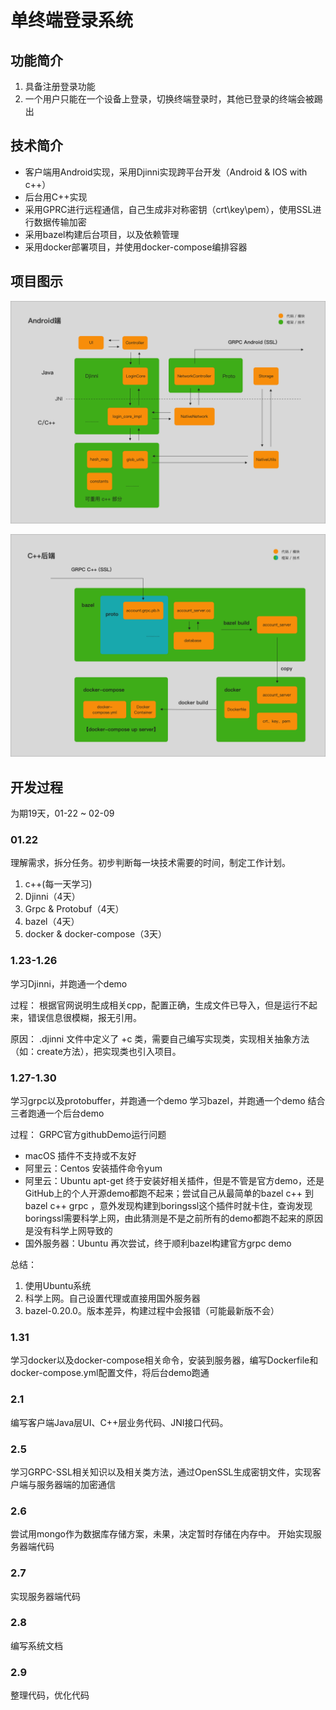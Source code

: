 # 单终端登录系统

## 功能简介

1. 具备注册登录功能
2. 一个⽤户只能在一个设备上登录，切换终端登录时，其他已登录的终端会被踢出

## 技术简介

- 客户端用Android实现，采用Djinni实现跨平台开发（Android & IOS with c++）
- 后台用C++实现
- 采用GPRC进行远程通信，自己生成非对称密钥（crt\key\pem），使用SSL进行数据传输加密
- 采用bazel构建后台项目，以及依赖管理
- 采用docker部署项目，并使用docker-compose编排容器

## 项目图示

![](images/login-android.png)

![](images/login-back.png)

## 开发过程

为期19天，01-22 ~ 02-09

### 01.22

理解需求，拆分任务。初步判断每一块技术需要的时间，制定工作计划。
1. c++(每一天学习)
2. Djinni（4天）
3. Grpc & Protobuf（4天）
4. bazel（4天）
5. docker & docker-compose（3天）

### 1.23-1.26

学习Djinni，并跑通一个demo

过程：
根据官网说明生成相关cpp，配置正确，生成文件已导入，但是运行不起来，错误信息很模糊，报无引用。

原因：
.djinni 文件中定义了 +c 类，需要自己编写实现类，实现相关抽象方法（如：create方法），把实现类也引入项目。

### 1.27-1.30

学习grpc以及protobuffer，并跑通一个demo
学习bazel，并跑通一个demo
结合三者跑通一个后台demo

过程：
GRPC官方githubDemo运行问题
 - macOS 插件不支持或不友好
 - 阿里云：Centos 安装插件命令yum
 - 阿里云：Ubuntu apt-get 终于安装好相关插件，但是不管是官方demo，还是GitHub上的个人开源demo都跑不起来；尝试自己从最简单的bazel c++ 到 bazel c++ grpc ，意外发现构建到boringssl这个插件时就卡住，查询发现boringssl需要科学上网，由此猜测是不是之前所有的demo都跑不起来的原因是没有科学上网导致的
 - 国外服务器：Ubuntu 再次尝试，终于顺利bazel构建官方grpc demo

总结：
1. 使用Ubuntu系统
2. 科学上网。自己设置代理或直接用国外服务器
3. bazel-0.20.0。版本差异，构建过程中会报错（可能最新版不会）

### 1.31

学习docker以及docker-compose相关命令，安装到服务器，编写Dockerfile和docker-compose.yml配置文件，将后台demo跑通

### 2.1
编写客户端Java层UI、C++层业务代码、JNI接口代码。

### 2.5
学习GRPC-SSL相关知识以及相关类方法，通过OpenSSL生成密钥文件，实现客户端与服务器端的加密通信

### 2.6
尝试用mongo作为数据库存储方案，未果，决定暂时存储在内存中。
开始实现服务器端代码

### 2.7

实现服务器端代码

### 2.8

编写系统文档

### 2.9

整理代码，优化代码
